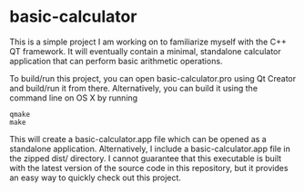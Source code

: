 # basic-calculator

This is a simple project I am working on to familiarize myself with the C++ QT framework. It will eventually contain a minimal, standalone calculator application that can perform basic arithmetic operations.

To build/run this project, you can open basic-calculator.pro using Qt Creator and build/run it from there. Alternatively, you can build it using the command line on OS X by running

```
qmake
make
```

This will create a basic-calculator.app file which can be opened as a standalone application. Alternatively, I include a basic-calculator.app file in the zipped dist/ directory. I cannot guarantee that this executable is built with the latest version of the source code in this repository, but it provides an easy way to quickly check out this project.
